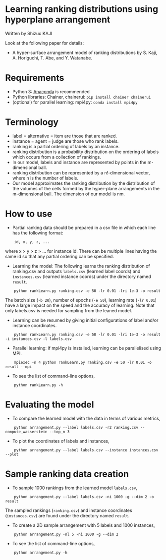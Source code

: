 Learning ranking distributions using hyperplane arrangement
=============
Written by Shizuo KAJI

Look at the following paper for details:
- A hyper-surface arrangement model of ranking distributions by S. Kaji, A. Horiguchi, T. Abe, and Y. Watanabe.

# Requirements
- Python 3: [Anaconda](https://www.anaconda.com/download/) is recommended
- Python libraries: Chainer, chainerui:  `pip install chainer chainerui`
- (optional) for parallel learning: mpi4py: `conda install mpi4py`

# Terminology
- label = alternative = item are those that are ranked. 
- instance = agent = judge are those who rank labels.
- ranking is a partial ordering of labels by an instance.
- ranking distribution is a probability distribution on the ordering of labels which occurs from a collection of rankings.
- In our model, labels and instance are represented by points in the m-dimensional ball.
- ranking distribution can be represented by a n!-dimensional vector, where n is the number of labels.
- Our model approximates the ranking distribution by the distribution of the volumes of the cells formed by the hyper-plane arrangements in the m-dimensional ball. The dimension of our model is nm.

# How to use
- Partial ranking data should be prepared in a csv file in which each line has the following format:
```
    id, x, y, z, ...
```
where x > y > z > ... for instance id. There can be multiple lines having the same id so that any partial ordering can be specified.

- Learning the model: The following learns the ranking distribution of ranking.csv and
outputs `labels.csv` (learned label coords) and `instances.csv` (learned instance coords) under the directory named `result`.
```
    python rankLearn.py ranking.csv -e 50 -lr 0.01 -lri 1e-3 -o result
```
The batch size (`-b 20`), number of epochs (`-e 50`), learning rate (`-lr 0.01`) have a large impact on the speed and the accuracy of learning.
Note that only labels.csv is needed for sampling from the leaned model.

- Learning can be resumed by giving initial configurations of label and/or instance coordinates.
```
    python rankLearn.py ranking.csv -e 50 -lr 0.01 -lri 1e-3 -o result -i instances.csv -l labels.csv
```

- Parallel learning: if mpi4py is installed, learning can be parallelised using MPI.
```
    mpiexec -n 4 python rankLearn.py ranking.csv -e 50 -lr 0.01 -o result --mpi
```

- To see the list of command-line options, 
```
    python rankLearn.py -h
```


# Evaluating the model
- To compare the learned model with the data in terms of various metrics,
```
    python arrangement.py --label labels.csv -r2 ranking.csv --compute_wasserstein --top_n 3
```

- To plot the coordinates of labels and instances,
```
    python arrangement.py --label labels.csv --instance instances.csv --plot
```

# Sample ranking data creation
- To sample 1000 rankings from the learned model `labels.csv`, 
```
    python arrangement.py --label labels.csv -ni 1000 -g --dim 2 -o result
```
The sampled rankings (`ranking.csv`) and instance coordinates (`instances.csv`) are found under the directory named `result`.
- To create a 2D sample arrangement with 5 labels and 1000 instances,
```
    python arrangement.py -nl 5 -ni 1000 -g --dim 2
```
- To see the list of command-line options,
```
    python arrangement.py -h
```


